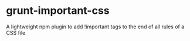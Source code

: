 grunt-important-css
===================

A lightweight npm plugin to add !important tags to the end of all rules of a CSS file

